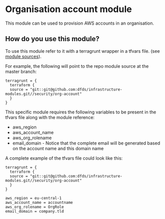 # Organisation account module 
This module can be used to provision AWS accounts in an organisation.

## How do you use this module?

To use this module refer to it with a terragrunt wrapper in a tfvars file. (see [module
sources](https://github.com/gruntwork-io/terragrunt)).

For example, the following will point to the repo module source at the master branch:

```hcl
terragrunt = {
  terraform {
  source = "git::git@github.com:dfds/infrastructure-modules.git//security/org-account"
  }
}
```

This specific module requires the following variables to be present in the tfvars file along with the module reference:
* aws_region
* aws_account_name
* aws_org_rolename
* email_domain - Notice that the complete email will be generated based on the account name and this domain name

A complete example of the tfvars file could look like this:

```hcl
terragrunt = {
  terraform {
  source = "git::git@github.com:dfds/infrastructure-modules.git//security/org-account"
  }
}

aws_region = eu-central-1
aws_account_name = accountname
aws_org_rolename = OrgRole
email_domain = company.tld
```
